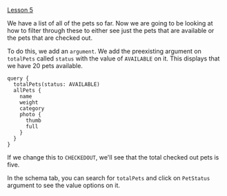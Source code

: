 [Lesson 5](https://egghead.io/lessons/graphql-filter-a-graphql-query-result-using-arguments)

We have a list of all of the pets so far. Now we are going to be looking at how to filter through these to either see just the pets that are available or the pets that are checked out.

To do this, we add an `argument`. We add the preexisting argument on `totalPets` called `status` with the value of `AVAILABLE` on it. This displays that we have 20 pets available. 

```query
query {
  totalPets(status: AVAILABLE)
  allPets {
    name
    weight
    category
    photo {
      thumb
      full
    }
  }
}
```

If we change this to `CHECKEDOUT`, we'll see that the total checked out pets is five.

In the schema tab, you can search for `totalPets` and click on `PetStatus` argument to see the value options on it. 

